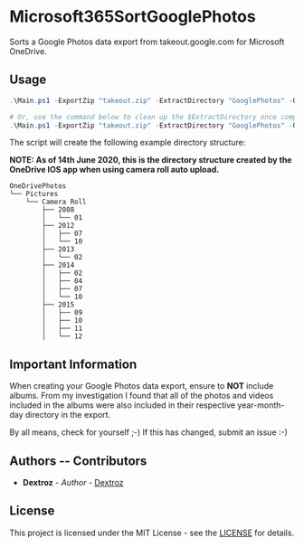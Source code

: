 # Microsoft365SortGooglePhotos
Sorts a Google Photos data export from takeout.google.com for Microsoft OneDrive.

## Usage

```PowerShell
.\Main.ps1 -ExportZip "takeout.zip" -ExtractDirectory "GooglePhotos" -OneDriveDirectory "OneDrivePhotos" -Verbose

# Or, use the command below to clean up the $ExtractDirectory once completed.
.\Main.ps1 -ExportZip "takeout.zip" -ExtractDirectory "GooglePhotos" -OneDriveDirectory "OneDrivePhotos" -Cleanup
```

The script will create the following example directory structure:

**NOTE: As of 14th June 2020, this is the directory structure created by the OneDrive IOS app when using camera roll auto upload.**

```
OneDrivePhotos
└── Pictures
    └── Camera Roll
        ├── 2008
        │   └── 01
        ├── 2012
        │   ├── 07
        │   └── 10
        ├── 2013
        │   └── 02
        ├── 2014
        │   ├── 02
        │   ├── 04
        │   ├── 07
        │   └── 10
        ├── 2015
        │   ├── 09
        │   ├── 10
        │   ├── 11
        │   └── 12
```

## Important Information

When creating your Google Photos data export, ensure to **NOT** include albums. 
From my investigation I found that all of the photos and videos included in the albums were also included in their respective year-month-day directory in the export.

By all means, check for yourself ;-) If this has changed, submit an issue :-)

## Authors -- Contributors

* **Dextroz** - *Author* - [Dextroz](https://github.com/Dextroz)

## License
This project is licensed under the MIT License - see the [LICENSE](LICENSE) for details.